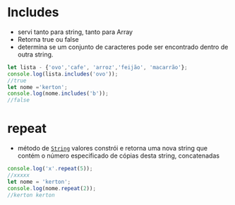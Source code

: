 # Includes
- servi tanto para string, tanto para Array
- Retorna true ou false
- determina se um conjunto de caracteres pode ser encontrado dentro de outra string.
```js
let lista - {'ovo','cafe', 'arroz','feijão', 'macarrão'};
console.log(lista.includes('ovo'));
//true
let nome ='kerton';
console.log(nome.includes('b'));
//false
```

# repeat
- método de [`String`](https://developer.mozilla.org/en-US/docs/Web/JavaScript/Reference/Global_Objects/String) valores constrói e retorna uma nova string que contém o número especificado de cópias desta string, concatenadas
```js
console.log('x'.repeat(5));
//xxxxx
let nome = 'kerton';
console.log(nome.repeat(2));
//kerton kerton
```